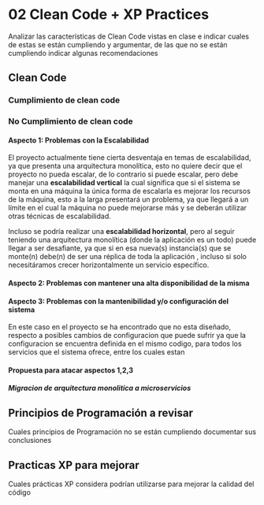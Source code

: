 # 02 Clean Code + XP Practices

Analizar las características de Clean Code vistas en clase e indicar cuales de estas se están cumpliendo y argumentar,
de las que no se están cumpliendo indicar algunas recomendaciones

## Clean Code

### Cumplimiento de clean code

### No Cumplimiento de clean code

#### Aspecto 1: Problemas con la Escalabilidad

El proyecto actualmente tiene cierta desventaja en temas de escalabilidad, ya que presenta una arquitectura monolítica, esto no quiere decir que el proyecto no pueda escalar, de lo contrario si puede escalar, pero debe manejar una **escalabilidad vertical** la cual significa que si el sistema se monta en  una máquina la única forma de escalarla es mejorar los recursos de la máquina, esto a la larga presentará un problema, ya que llegará a un límite en el cual la máquina no puede mejorarse más y se deberán utilizar otras técnicas de escalabilidad.

Incluso se podría realizar una **escalabilidad horizontal**, pero al seguir teniendo una arquitectura monolítica (donde la aplicación es un todo)  puede llegar a ser desafiante, ya que si en esa nueva(s) instancia(s) que se monte(n) debe(n) de ser una réplica de toda la aplicación , incluso si solo necesitáramos crecer horizontalmente un servicio específico.

#### Aspecto 2: Problemas con mantener una alta disponibilidad de la misma

#### Aspecto 3: Problemas con la mantenibilidad y/o configuración del sistema

En este caso en el proyecto se ha encontrado que no esta diseñado, respecto a posibles cambios de configuracion que puede sufrir ya que la configuracion se encuentra definida en el mismo codigo, para todos los servicios que el sistema ofrece,
entre los cuales estan 


#### Propuesta para atacar aspectos 1,2,3 

##### Migracion de arquitectura monolitica a microservicios 



## Principios de Programación a revisar

Cuales principios de Programación no se están cumpliendo documentar sus conclusiones

## Practicas XP para mejorar

Cuales prácticas XP considera podrían utilizarse para mejorar la calidad del código